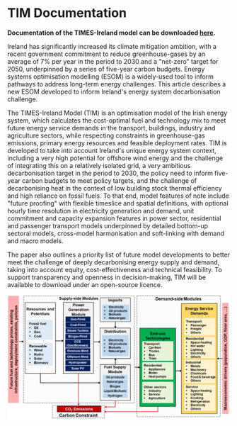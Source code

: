 # TIM Documentation

**Documentation of the TIMES-Ireland model can be downloaded [here](https://doi.org/10.5194/gmd-15-4991-2022).**

Ireland has significantly increased its climate mitigation ambition, with a recent government commitment to reduce greenhouse-gases by an average of 7% per year in the period to 2030 and a "net-zero" target for 2050, underpinned by a series of five-year carbon budgets. Energy systems optimisation modelling (ESOM) is a widely-used tool to inform pathways to address long-term energy challenges. This article describes a new ESOM developed to inform Ireland's energy system decarbonisation challenge.

The TIMES-Ireland Model (TIM) is an optimisation model of the Irish energy system, which calculates the cost-optimal fuel and technology mix to meet future energy service demands in the transport, buildings, industry and agriculture sectors, while respecting constraints in greenhouse-gas emissions, primary energy resources and feasible deployment rates. TIM is developed to take into account Ireland's unique energy system context, including a very high potential for offshore wind energy and the challenge of integrating this on a relatively isolated grid, a very ambitious decarbonisation target in the period to 2030, the policy need to inform five-year carbon budgets to meet policy targets, and the challenge of decarbonising heat in the context of low building stock thermal efficiency and high reliance on fossil fuels. To that end, model features of note include "future proofing" with flexible timeslice and spatial definitions, with optional hourly time resolution in electricity generation and demand, unit commitment and capacity expansion features in power sector, residential and passenger transport models underpinned by detailed bottom-up sectoral models, cross-model harmonisation and soft-linking with demand and macro models.

The paper also outlines a priority list of future model developments to better meet the challenge of deeply decarbonising energy supply and demand, taking into account equity, cost-effectiveness and technical feasibility. To support transparency and openness in decision-making, TIM will be available to download under an open-source licence.

<p>
<img src="/images/tim_res.png" alt="Figure: Reference Energy System in TIMES-Ireland Model" title="Reference Energy System in TIMES-Ireland Model" class="img-fluid">
</p>
